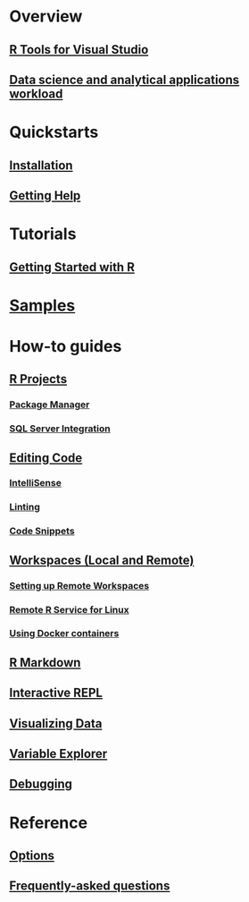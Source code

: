 # Overview
## [R Tools for Visual Studio](index.md)
## [Data science and analytical applications workload](data-science-workload.md)
# Quickstarts
## [Installation](installation.md)
## [Getting Help](getting-started-help.md)
# Tutorials
## [Getting Started with R](getting-started-with-r.md)
# [Samples](getting-started-samples.md)
# How-to guides
## [R Projects](projects.md)
### [Package Manager](package-manager.md)
### [SQL Server Integration](sql-server.md)
## [Editing Code](code-editing.md)
### [IntelliSense](code-intellisense.md)
### [Linting](code-linting.md)
### [Code Snippets](code-snippets.md)
## [Workspaces (Local and Remote)](workspaces.md)
### [Setting up Remote Workspaces](workspaces-remote-setup.md)
### [Remote R Service for Linux](workspaces-remote-r-service-for-linux.md)
### [Using Docker containers](workspaces-using-docker-containers.md)
## [R Markdown](rmarkdown.md)
## [Interactive REPL](interactive-repl.md)
## [Visualizing Data](visualizing-data.md)
## [Variable Explorer](variable-explorer.md)
## [Debugging](debugging.md)
# Reference
## [Options](options.md)
## [Frequently-asked questions](faq.md)